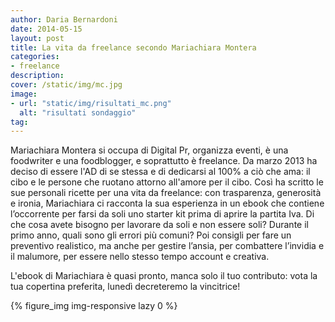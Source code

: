 ```yaml
---
author: Daria Bernardoni
date: 2014-05-15
layout: post
title: La vita da freelance secondo Mariachiara Montera
categories:
- freelance
description:
cover: /static/img/mc.jpg
image: 
- url: "static/img/risultati_mc.png"
  alt: "risultati sondaggio"
tag:
---
```

Mariachiara Montera si occupa di Digital Pr, organizza eventi, è una foodwriter e una foodblogger, e soprattutto è freelance. 
Da marzo 2013 ha deciso di essere l'AD di se stessa e di dedicarsi al 100% a ciò che ama: il cibo e le persone che ruotano attorno all'amore per il cibo. 
Così ha scritto le sue personali ricette per una vita da freelance:  con trasparenza, generosità e ironia, Mariachiara ci racconta la sua esperienza in un ebook che contiene l’occorrente per farsi da soli uno starter kit prima di aprire la partita Iva. 
Di che cosa avete bisogno per lavorare da soli e non essere soli? Durante il primo anno, quali sono gli errori più comuni? Poi consigli per fare un preventivo realistico, ma anche per gestire l’ansia, per combattere l’invidia e il malumore, per essere nello stesso tempo account e creativa.

L'ebook di Mariachiara è quasi pronto, manca solo il tuo contributo: vota la tua copertina preferita, lunedì decreteremo la vincitrice!

{% figure_img img-responsive lazy 0 %}


